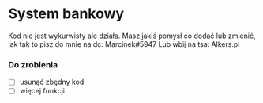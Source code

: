 # System bankowy

Kod nie jest wykurwisty ale działa.
Masz jakiś pomysł co dodać lub zmienić, jak tak to pisz do mnie na dc: Marcinek#5947
Lub wbij na tsa: Alkers.pl

### Do zrobienia
- [ ] usunąć zbędny kod
- [ ] więcej funkcji
